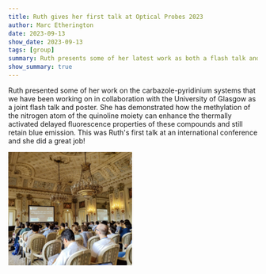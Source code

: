 ```yaml
---
title: Ruth gives her first talk at Optical Probes 2023
author: Marc Etherington
date: 2023-09-13
show_date: 2023-09-13
tags: [group]
summary: Ruth presents some of her latest work as both a flash talk and poster at Optical Probes 2023 in Como, Italy.
show_summary: true
---
```

Ruth presented some of her work on the carbazole-pyridinium systems that we have been working on in collaboration with the University of Glasgow as a joint flash talk and poster. She has demonstrated how the methylation of the nitrogen atom of the quinoline moiety can enhance the thermally activated delayed fluorescence properties of these compounds and still retain blue emission. This was Ruth's first talk at an international conference and she did a great job!

<img src="https://github.com/marc-k-etherington/marc-k-etherington.github.io/blob/main/content/post/images/OP2023_Ruth.jpg?raw=true" width="250" height="auto">
